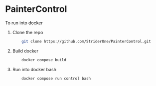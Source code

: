 # PainterControl

To run into docker 

1. Clone the repo
    ```sh
        git clone https://github.com/StriderOne/PainterControl.git
    ```
2. Build docker
    ```sh
        docker compose build
    ```
3. Run into docker bash
    ```sh
        docker compose run control bash
    ```